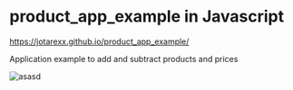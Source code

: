 # product_app_example in Javascript

https://jotarexx.github.io/product_app_example/


Application example to add and subtract products and prices

![asasd](https://user-images.githubusercontent.com/63475312/155989291-a8c07022-b218-42a2-a4dc-b7ae3e1d04c6.PNG)
